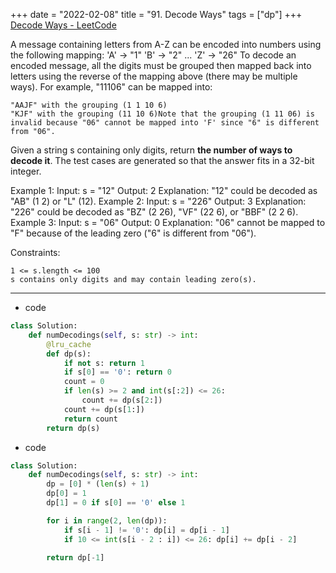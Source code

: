+++ 
date = "2022-02-08"
title = "91. Decode Ways"
tags = ["dp"]
+++
[Decode Ways - LeetCode](https://leetcode.com/problems/decode-ways/)

A message containing letters from A-Z can be encoded into numbers using the following mapping:
'A' -> "1" 'B' -> "2" ... 'Z' -> "26" 
To decode an encoded message, all the digits must be grouped then mapped back into letters using the reverse of the mapping above (there may be multiple ways). For example, "11106" can be mapped into:

	"AAJF" with the grouping (1 1 10 6)
	"KJF" with the grouping (11 10 6)Note that the grouping (1 11 06) is invalid because "06" cannot be mapped into 'F' since "6" is different from "06".
Given a string s containing only digits, return __the number of ways to decode it__.
The test cases are generated so that the answer fits in a 32-bit integer.
 
Example 1:
Input: s = "12" Output: 2 Explanation: "12" could be decoded as "AB" (1 2) or "L" (12). 
Example 2:
Input: s = "226" Output: 3 Explanation: "226" could be decoded as "BZ" (2 26), "VF" (22 6), or "BBF" (2 2 6). 
Example 3:
Input: s = "06" Output: 0 Explanation: "06" cannot be mapped to "F" because of the leading zero ("6" is different from "06"). 
 
Constraints:

	1 <= s.length <= 100
	s contains only digits and may contain leading zero(s).

---
- code
```py
class Solution:
    def numDecodings(self, s: str) -> int:
        @lru_cache
        def dp(s):
            if not s: return 1
            if s[0] == '0': return 0
            count = 0
            if len(s) >= 2 and int(s[:2]) <= 26:
                count += dp(s[2:])
            count += dp(s[1:])
            return count
        return dp(s)
```
- code
```py
class Solution:
    def numDecodings(self, s: str) -> int:
        dp = [0] * (len(s) + 1)
        dp[0] = 1
        dp[1] = 0 if s[0] == '0' else 1

        for i in range(2, len(dp)):
            if s[i - 1] != '0': dp[i] = dp[i - 1]
            if 10 <= int(s[i - 2 : i]) <= 26: dp[i] += dp[i - 2]
                
        return dp[-1]
```
